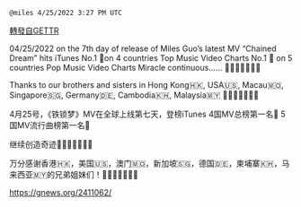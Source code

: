 
`@miles 4/25/2022 3:27 PM UTC`

[轉發自GETTR](https://gettr.com/post/p171bv7017f)

04/25/2022 on the 7th day of release of Miles Guo’s latest MV “Chained Dream” hits iTunes 
No.1 🥇on 4 countries Top Music Video Charts 
No.1 🥇 on 5 countries Pop Music Video Charts 
Miracle continuous…… 🎉🎉🎉🎉🎉🎉🎉

Thanks to our brothers and sisters in Hong Kong🇭🇰, USA🇺🇸,  Macau🇲🇴, Singapore🇸🇬, Germany🇩🇪, Cambodia🇰🇭, Malaysia🇲🇾
🙏🙏🙏🙏🙏🙏🙏

4月25号，《铁锁梦》MV在全球上线第七天，登榜iTunes 
4国MV总榜第一名🥇
5国MV流行曲榜第一名🥇

继续创造奇迹🎉🎉🎉🎉🎉🎉🎉

万分感谢香港🇭🇰，美国🇺🇸，澳门🇲🇴，新加坡🇸🇬，德国🇩🇪，柬埔寨🇰🇭，马来西亚🇲🇾的兄弟姐妹们！🙏🙏🙏🙏🙏🙏🙏

https://gnews.org/2411062/

